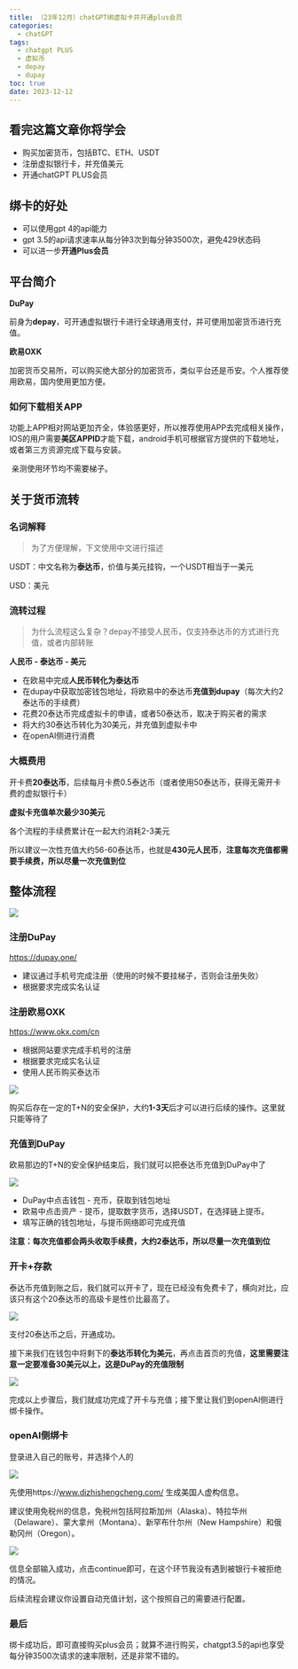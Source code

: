 ```yaml
---
title: （23年12月）chatGPT绑虚拟卡并开通plus会员
categories:
  - chatGPT
tags:
  - chatgpt PLUS
  - 虚拟币
  - depay
  - dupay
toc: true
date: 2023-12-12
---
```


## 看完这篇文章你将学会

- 购买加密货币，包括BTC、ETH、USDT
- 注册虚拟银行卡，并充值美元
- 开通chatGPT PLUS会员



## 绑卡的好处

- 可以使用gpt 4的api能力
- gpt 3.5的api请求速率从每分钟3次到每分钟3500次，避免429状态码
- 可以进一步**开通Plus会员** 



## 平台简介

**DuPay**

​	前身为**depay**，可开通虚拟银行卡进行全球通用支付，并可使用加密货币进行充值。

**欧易OXK**

​	加密货币交易所，可以购买绝大部分的加密货币，类似平台还是币安。个人推荐使用欧易，国内使用更加方便。



### 如何下载相关APP

​	功能上APP相对网站更加齐全，体验感更好，所以推荐使用APP去完成相关操作，IOS的用户需要**美区APPID**才能下载，android手机可根据官方提供的下载地址，或者第三方资源完成下载与安装。

​	亲测使用环节均不需要梯子。



## 关于货币流转

### 名词解释

> 为了方便理解，下文使用中文进行描述

USDT：中文名称为**泰达币**，价值与美元挂钩，一个USDT相当于一美元

USD：美元



### 流转过程

> 为什么流程这么复杂？depay不接受人民币，仅支持泰达币的方式进行充值，或者内部转账

**人民币 - 泰达币 - 美元**

- 在欧易中完成**人民币转化为泰达币**
- 在dupay中获取加密钱包地址，将欧易中的泰达币**充值到dupay**（每次大约2泰达币的手续费）
- 花费20泰达币完成虚拟卡的申请，或者50泰达币，取决于购买者的需求
- 将大约30泰达币转化为30美元，并充值到虚拟卡中
- 在openAI侧进行消费



### 大概费用

开卡费**20泰达币**，后续每月卡费0.5泰达币（或者使用50泰达币，获得无需开卡费的虚拟银行卡）

**虚拟卡充值单次最少30美元**

各个流程的手续费累计在一起大约消耗2-3美元

所以建议一次性充值大约56-60泰达币，也就是**430元人民币**，**注意每次充值都需要手续费，所以尽量一次充值到位**



## 整体流程

![](http://qiliu.vkcyan.top/FlGpff7vZHI3Is5Wyl7z1Eg8u0K6.png)



### 注册DuPay

https://dupay.one/

- 建议通过手机号完成注册（使用的时候不要挂梯子，否则会注册失败）
- 根据要求完成实名认证



### 注册欧易OXK

 https://www.okx.com/cn

- 根据网站要求完成手机号的注册
- 根据要求完成实名认证
- 使用人民币购买泰达币

![](http://qiliu.vkcyan.top/FshK_VQQMZgLEur12CXruuzUQhYY.png)

购买后存在一定的T+N的安全保护，大约**1-3天**后才可以进行后续的操作。这里就只能等待了



### 充值到DuPay

欧易那边的T+N的安全保护结束后，我们就可以把泰达币充值到DuPay中了

![](http://qiliu.vkcyan.top/Frz4IcRFfNSxkhrASZznJs52AkUU.png)

- DuPay中点击钱包 - 充币，获取到钱包地址
- 欧易中点击资产 - 提币，提取数字货币，选择USDT，在选择链上提币。
- 填写正确的钱包地址，与提币网络即可完成充值

**注意：每次充值都会两头收取手续费，大约2泰达币，所以尽量一次充值到位**



### 开卡+存款

​	泰达币充值到账之后，我们就可以开卡了，现在已经没有免费卡了，横向对比，应该只有这个20泰达币的高级卡是性价比最高了。

![](http://qiliu.vkcyan.top/FjCd0xMFBS7RaT7lv61JLUCpdd3Q.png)

支付20泰达币之后，开通成功。

接下来我们在钱包中将剩下的**泰达币转化为美元**，再点击首页的充值，**这里需要注意一定要准备30美元以上，这是DuPay的充值限制**

![](http://qiliu.vkcyan.top/FhqVrzpV-aWUdrvd0JAc7IgUvvWS.png)

完成以上步骤后，我们就成功完成了开卡与充值；接下里让我们到openAI侧进行绑卡操作。



### openAI侧绑卡

登录进入自己的账号，并选择个人的

![](http://qiliu.vkcyan.top/FhTN2n8SkaX-DUtlNWf7_EXwG6p2.png)



先使用https://www.dizhishengcheng.com/ 生成美国人虚构信息。

建议使用免税州的信息，免税州包括阿拉斯加州（Alaska）、特拉华州（Delaware）、蒙大拿州（Montana）、新罕布什尔州（New Hampshire）和俄勒冈州（Oregon）。

![](http://qiliu.vkcyan.top/FoT2slhfpX0ZJpzV2DuPxFQZfsQo.png)

信息全部输入成功，点击continue即可，在这个环节我没有遇到被银行卡被拒绝的情况。

后续流程会建议你设置自动充值计划，这个按照自己的需要进行配置。



### 最后

​	绑卡成功后，即可直接购买plus会员；就算不进行购买，chatgpt3.5的api也享受每分钟3500次请求的速率限制，还是非常不错的。

​	

